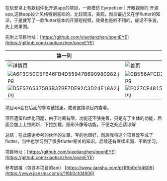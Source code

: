   在玩安卓上有款组件化开源app的项目，一款模仿 Eyepetizer | 开眼视频的 开源app,这款app设计风格特别喜欢的，比较简洁，美观，然后最近又在学flutter的知识，于是就写了一款flutter版本的开源短视频，效果也是听不错的，废话不多说，先上效果图。

先附上项目地址：[https://github.com/xiaotianzhen/openEYE](https://github.com/xiaotianzhen/openEYE)

第一列 | 第二列 | 第三列
-|-|-
![详情页](https://upload-images.jianshu.io/upload_images/5823355-658416146ae0f09d.jpg?imageMogr2/auto-orient/strip%7CimageView1/1/w/100) |![首页](https://upload-images.jianshu.io/upload_images/5823355-9151d9d6a8efdb1e.jpg?imageMogr2/auto-orient/strip%7CimageView2/2/w/1240) | ![关注](https://upload-images.jianshu.io/upload_images/5823355-563d7684e4162e73.jpg?imageMogr2/auto-orient/strip%7CimageView2/2/w/1240) |
![A6F3C50C5F646FB4D55947B690980982.jpg](https://upload-images.jianshu.io/upload_images/5823355-3b6adfc764aecc7e.jpg?imageMogr2/auto-orient/strip%7CimageView2/2/w/1240) | ![CB556AFCD2FE0DB5682D424A95041BD6.jpg](https://upload-images.jianshu.io/upload_images/5823355-df28998e434d34d8.jpg?imageMogr2/auto-orient/strip%7CimageView2/2/w/1240) | ![CC647BD58FCC8E5A042391840191AE7D.jpg](https://upload-images.jianshu.io/upload_images/5823355-b00536691f6c5e8d.jpg?imageMogr2/auto-orient/strip%7CimageView2/2/w/1240)|
![D5E5765375B3B37BF7DE92C3D24E18A2.jpg](https://upload-images.jianshu.io/upload_images/5823355-76e0eef503972abc.jpg?imageMogr2/auto-orient/strip%7CimageView2/2/w/1240) |![E027CF4815F5290CBA232B3A8CE1D436.jpg](https://upload-images.jianshu.io/upload_images/5823355-b0f9ff71cc98d97d.jpg?imageMogr2/auto-orient/strip%7CimageView2/2/w/1240) |  |


项目api会在后面的参考链接里，或者直接项目内查看。

项目遗留和优化问题，由于时间有限，功能还不够完善，只是有了主体的功能，后面会加上上拉刷新，下拉加载，圆形头像等功能，不便之处还请谅解


总结：在此感谢参考的伙伴的文章，写的也很好，然后我将这个项目改写成了flutter，当中也学习到了很多flutter相关的知识，后续还有继续巩固，不断学习。

项目地址：[https://github.com/xiaotianzhen/openEYE](https://github.com/xiaotianzhen/openEYE)

参考链接（包含本项目的api）
[https://www.jianshu.com/p/1f6b0cfd4606](https://www.jianshu.com/p/1f6b0cfd4606)

